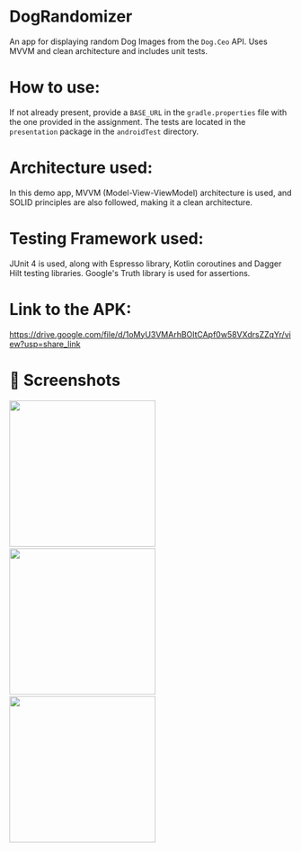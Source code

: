 # DogRandomizer
An app for displaying random Dog Images from the `Dog.Ceo` API. Uses MVVM and clean architecture and includes unit tests.

# How to use:
If not already present, provide a `BASE_URL` in the `gradle.properties` file with the one provided in the assignment. The tests are located in the `presentation` package in the `androidTest` directory.

# Architecture used:
In this demo app, MVVM (Model-View-ViewModel) architecture is used, and SOLID principles are also followed, making it a clean architecture.

# Testing Framework used:
JUnit 4 is used, along with Espresso library, Kotlin coroutines and Dagger Hilt testing libraries. Google's Truth library is used for assertions.

# Link to the APK:
https://drive.google.com/file/d/1oMyU3VMArhBOltCApf0w58VXdrsZZqYr/view?usp=share_link

# :camera_flash: Screenshots

<img src="https://user-images.githubusercontent.com/65572088/221437910-61fa251e-089d-4df5-b485-6972acd7de68.png" width="260">&emsp;<img src="https://user-images.githubusercontent.com/65572088/221437917-9370ad87-4d44-4c60-9130-06ca97da6b88.png" width="260">&emsp;<img src="https://user-images.githubusercontent.com/65572088/221437924-8baabc25-8d89-4295-b5ed-b8aa1100f4b4.png" width="260">
